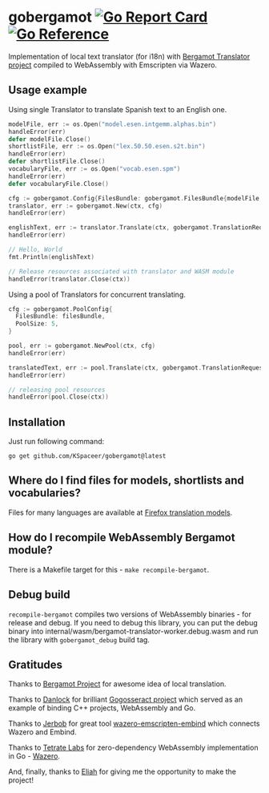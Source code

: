 # gobergamot [![Go Report Card](https://goreportcard.com/badge/github.com/KSpaceer/gobergamot)](https://goreportcard.com/report/github.com/KSpaceer/gobergamot) [![Go Reference](https://pkg.go.dev/badge/github.com/KSpaceer/gobergamot.svg)](https://pkg.go.dev/github.com/KSpaceer/gobergamot)

Implementation of local text translator (for i18n) with [Bergamot Translator project](https://github.com/browsermt/bergamot-translator) compiled to WebAssembly with Emscripten via Wazero.

## Usage example

Using single Translator to translate Spanish text to an English one.

```go
modelFile, err := os.Open("model.esen.intgemm.alphas.bin")
handleError(err)
defer modelFile.Close()
shortlistFile, err := os.Open("lex.50.50.esen.s2t.bin")
handleError(err)
defer shortlistFile.Close()
vocabularyFile, err := os.Open("vocab.esen.spm")
handleError(err)
defer vocabularyFile.Close()

cfg := gobergamot.Config{FilesBundle: gobergamot.FilesBundle{modelFile, shortlistFile, vocabularyFile}}
translator, err := gobergamot.New(ctx, cfg)
handleError(err)

englishText, err := translator.Translate(ctx, gobergamot.TranslationRequest{Text: "¡Hola, Mundo!"})
handleError(err)

// Hello, World
fmt.Println(englishText)

// Release resources associated with translator and WASM module
handleError(translator.Close(ctx))
```

Using a pool of Translators for concurrent translating.

```go
cfg := gobergamot.PoolConfig{
  FilesBundle: filesBundle,
  PoolSize: 5,
}

pool, err := gobergamot.NewPool(ctx, cfg)
handleError(err)

translatedText, err := pool.Translate(ctx, gobergamot.TranslationRequest{Text: originalText})
handleError(err)

// releasing pool resources
handleError(pool.Close(ctx))
```

## Installation

Just run following command:

```go get github.com/KSpaceer/gobergamot@latest```

## Where do I find files for models, shortlists and vocabularies?

Files for many languages are available at [Firefox translation models](https://github.com/mozilla/firefox-translations-models).

## How do I recompile WebAssembly Bergamot module?

There is a Makefile target for this - ```make recompile-bergamot```.

## Debug build

```recompile-bergamot``` compiles two versions of WebAssembly binaries - for release and debug. If you need to debug this library, you can put the debug binary into internal/wasm/bergamot-translator-worker.debug.wasm
and run the library with ```gobergamot_debug``` build tag. 

## Gratitudes

Thanks to [Bergamot Project](https://browser.mt/) for awesome idea of local translation.

Thanks to [Danlock](https://github.com/Danlock) for brilliant [Gogosseract project](https://github.com/Danlock/gogosseract) which served as an example of binding C++ projects, WebAssembly and Go.

Thanks to [Jerbob](https://github.com/jerbob92) for great tool [wazero-emscripten-embind](https://github.com/jerbob92/wazero-emscripten-embind) which connects Wazero and Embind.

Thanks to [Tetrate Labs](https://github.com/tetratelabs) for zero-dependency WebAssembly implementation in Go - [Wazero](https://github.com/tetratelabs/wazero).

And, finally, thanks to [Eliah](https://github.com/franchb) for giving me the opportunity to make the project!



